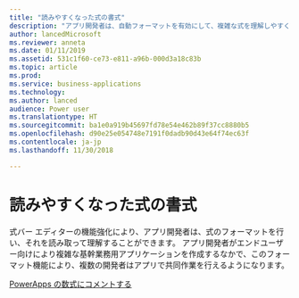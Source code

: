```yaml
---
title: "読みやすくなった式の書式"
description: "アプリ開発者は、自動フォーマットを有効にして、複雑な式を理解しやすくできます"
author: lancedMicrosoft
ms.reviewer: anneta
ms.date: 01/11/2019
ms.assetid: 531c1f60-ce73-e811-a96b-000d3a18c83b
ms.topic: article
ms.prod: 
ms.service: business-applications
ms.technology: 
ms.author: lanced
audience: Power user
ms.translationtype: HT
ms.sourcegitcommit: ba1e0a919b45697fd78e54e462b89f37cc8880b5
ms.openlocfilehash: d90e25e054748e7191f0dadb90d43e64f74ec63f
ms.contentlocale: ja-jp
ms.lasthandoff: 11/30/2018

---
```

# <a name="formula-formatting-easier-to-read"></a>読みやすくなった式の書式




式バー エディターの機能強化により、アプリ開発者は、式のフォーマットを行い、それを読み取って理解することができます。 アプリ開発者がエンドユーザー向けにより複雑な基幹業務用アプリケーションを作成するなかで、このフォーマット機能により、複数の開発者はアプリで共同作業を行えるようになります。

[PowerApps の数式にコメントする](https://powerapps.microsoft.com/blog/comment-your-powerapps-code)

